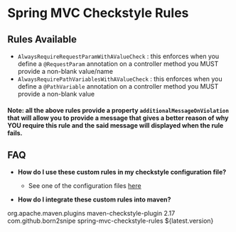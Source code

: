 # Spring MVC Checkstyle Rules

## Rules Available
- `AlwaysRequireRequestParamWithAValueCheck` : this enforces when you define a `@RequestParam` annotation on a controller method you MUST provide a non-blank value/name 
- `AlwaysRequirePathVariablesWithAValueCheck` : this enforces when you define a `@PathVariable` annotation on a controller method you MUST provide a non-blank value

#### Note: all the above rules provide a property `additionalMessageOnViolation` that will allow you to provide a message that gives a better reason of why YOU require this rule and the said message will displayed when the rule fails.

## FAQ
- **How do I use these custom rules in my checkstyle configuration file?**
    - See one of the configuration files [here][1]


- **How do I integrate these custom rules into maven?**

 <project>
   <build>
     <plugins>
       <plugin>
         <groupId>org.apache.maven.plugins</groupId>
         <artifactId>maven-checkstyle-plugin</artifactId>
         <version>2.17</version>
         <dependencies>
           <dependency>
             <groupId>com.github.born2snipe</groupId>
             <artifactId>spring-mvc-checkstyle-rules</artifactId>
             <version>${latest.version}</version>
           </dependency>
         </dependencies>
       </plugin>
     </plugins>
   </build>
 </project>


[1]: https://github.com/born2snipe/spring-mvc-checkstyle-rules/blob/master/src/test/resources/config/spring/mvc